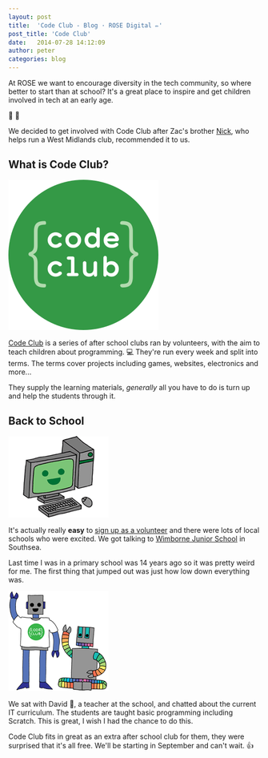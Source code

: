 ```yaml
---
layout: post
title:  'Code Club - Blog · ROSE Digital ✏'
post_title: 'Code Club'
date:   2014-07-28 14:12:09
author: peter
categories: blog
---
```


At ROSE we want to encourage diversity in the tech community, so where better to start than at school? It's a great place to inspire and get children involved in tech at an early age.

:boy: :girl:

We decided to get involved with Code Club after Zac's brother [Nick](http://twitter.com/nickcolley), who helps run a West Midlands club, recommended it to us.

## What is Code Club?

[<img class="img-right" src="/assets/codeclub-logo.svg" alt="The Code Club logo">](https://www.codeclub.org.uk/)

[Code Club](https://www.codeclub.org.uk/) is a series of after school clubs ran by volunteers, with the aim to teach children about programming. :computer: They're run every week and split into terms. The terms cover projects including games, websites, electronics and more... 

They supply the learning materials, _generally_ all you have to do is turn up and help the students through it.

## Back to School

<img class="img-left" src="/assets/codeclub-pooter.png" alt="Happy 'pooter">

It's actually really **easy** to [sign up as a volunteer](https://www.codeclub.org.uk/start-a-club/volunteers) and there were lots of local schools who were excited. We got talking to [Wimborne Junior School](http://www.wimborne-jun.portsmouth.sch.uk/) in Southsea.

Last time I was in a primary school was 14 years ago so it was pretty weird for me. The first thing that jumped out was just how low down everything was.

<img class="img-right" src="/assets/codeclub-robots.png" alt="Two Code Club robots">

We sat with David :man:, a teacher at the school, and chatted about the current IT curriculum. The students are taught basic programming including Scratch. This is great, I wish I had the chance to do this.

Code Club fits in great as an extra after school club for them, they were surprised that it's all free. We'll be starting in September and can't wait. :thumbsup: